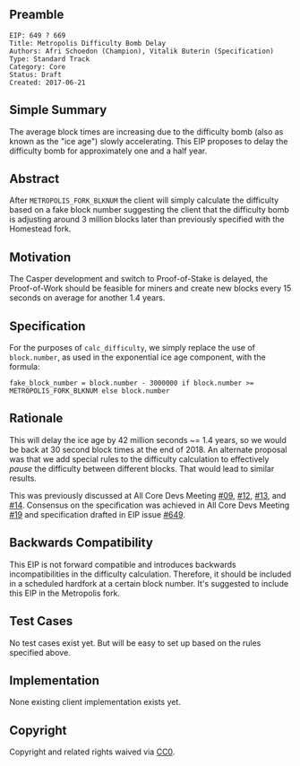 ## Preamble

    EIP: 649 ? 669
    Title: Metropolis Difficulty Bomb Delay
    Authors: Afri Schoedon (Champion), Vitalik Buterin (Specification)
    Type: Standard Track
    Category: Core
    Status: Draft
    Created: 2017-06-21

## Simple Summary
The average block times are increasing due to the difficulty bomb (also as known as the "ice age") slowly accelerating. This EIP proposes to delay the difficulty bomb for approximately one and a half year.

## Abstract
After `METROPOLIS_FORK_BLKNUM` the client will simply calculate the difficulty based on a fake block number suggesting the client that the difficulty bomb is adjusting around 3 million blocks later than previously specified with the Homestead fork.

## Motivation
The Casper development and switch to Proof-of-Stake is delayed, the Proof-of-Work should be feasible for miners and create new blocks every 15 seconds on average for another 1.4 years.

## Specification
For the purposes of `calc_difficulty`, we simply replace the use of `block.number`, as used in the exponential ice age component, with the formula:

    fake_block_number = block.number - 3000000 if block.number >= METROPOLIS_FORK_BLKNUM else block.number

## Rationale
This will delay the ice age by 42 million seconds ~= 1.4 years, so we would be back at 30 second block times at the end of 2018. An alternate proposal was that we add special rules to the difficulty calculation to effectively _pause_ the difficulty between different blocks. That would lead to similar results.

This was previously discussed at All Core Devs Meeting [#09](https://github.com/ethereum/pm/blob/master/All%20Core%20Devs%20Meetings/Meeting%209.md#metropolis-timing-and-roadmap-discussion), [#12](https://github.com/ethereum/pm/blob/master/All%20Core%20Devs%20Meetings/Meeting%2012.md#5-metropolis-update), [#13](https://github.com/ethereum/pm/blob/master/All%20Core%20Devs%20Meetings/Meeting%2013.md#3-eip-186-reduce-eth-issuance-before-proof-of-stake-hudson), and [#14](https://github.com/ethereum/pm/blob/master/All%20Core%20Devs%20Meetings/Meeting%2014.md#1-eip-186-reduce-eth-issuance-before-proof-of-stake-core-devs). Consensus on the specification was achieved in All Core Devs Meeting [#19](https://github.com/ethereum/pm/blob/master/All%20Core%20Devs%20Meetings/Meeting%2019.md) and specification drafted in EIP issue [#649](https://github.com/ethereum/EIPs/issues/649).

## Backwards Compatibility
This EIP is not forward compatible and introduces backwards incompatibilities in the difficulty calculation. Therefore, it should be included in a scheduled hardfork at a certain block number. It's suggested to include this EIP in the Metropolis fork.

## Test Cases
No test cases exist yet. But will be easy to set up based on the rules specified above.

## Implementation
None existing client implementation exists yet.

## Copyright
Copyright and related rights waived via [CC0](https://creativecommons.org/publicdomain/zero/1.0/).
